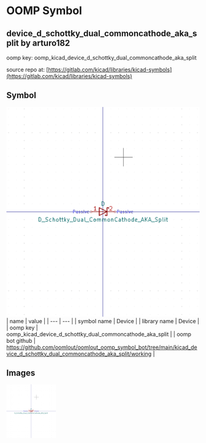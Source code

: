 # OOMP Symbol  
## device_d_schottky_dual_commoncathode_aka_split  by arturo182  
  
oomp key: oomp_kicad_device_d_schottky_dual_commoncathode_aka_split  
  
source repo at: [https://gitlab.com/kicad/libraries/kicad-symbols](https://gitlab.com/kicad/libraries/kicad-symbols)  
## Symbol  
  
[![working.png](working_600.png)](working.png)  
| name | value | 
| --- | --- | 
| symbol name | Device | 
| library name | Device | 
| oomp key | oomp_kicad_device_d_schottky_dual_commoncathode_aka_split | 
| oomp bot github | https://github.com/oomlout/oomlout_oomp_symbol_bot/tree/main/kicad_device_d_schottky_dual_commoncathode_aka_split/working | 
## Images  
  
[![working.png](working_140.png)](working.png)  
